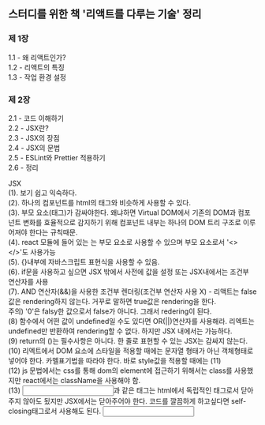 ## 스터디를 위한 책 '리액트를 다루는 기술' 정리

### 제 1장

1.1 - 왜 리액트인가?<br>
1.2 - 리액트의 특징<br>
1.3 - 작업 환경 설정<br>

### 제 2장

2.1 - 코드 이해하기<br>
2.2 - JSX란?<br>
2.3 - JSX의 장점<br>
2.4 - JSX의 문법<br>
2.5 - ESLint와 Prettier 적용하기<br>
2.6 - 정리<br>

JSX<br>
(1). 보기 쉽고 익숙하다.<br>
(2). 하나의 컴포넌트를 html의 태그와 비슷하게 사용할 수 있다.<br>
(3). 부모 요소(태그)가 감싸야한다. 왜냐하면 Virtual DOM에서 기존의 DOM과 컴포넌트 변화를 효율적으로 감지하기 위해 컴포넌트 내부는 하나의 DOM 트리 구조로 이루어져야 한다는 규칙때문.<br>
(4). react 모듈에 들어 있는 <Fragment>는 부모 요소로 사용할 수 있으며 부모 요소로서 '<> </>'도 사용가능<br>
(5). {}내부에 자바스크립트 표현식을 사용할 수 있음.<br>
(6). if문을 사용하고 싶으면 JSX 밖에서 사전에 값을 설정 또는 JSX내에서는 조건부 연산자를 사용<br>
(7). AND 연산자(&&)을 사용한 조건부 렌더링(조건부 연산자 사용 X) - 리액트는 false값은 rendering하지 않는다. 거꾸로 말하면 true값은 rendering을 한다.<br>
주의) '0'은 falsy한 값으로서 false가 아니다. 그래서 redering이 된다.<br>
(8) 함수에서 어떤 값이 undefined일 수도 있다면 OR(||)연산자를 사용해라. 리엑트는 undefined만 반환하여 rendering할 수 없다. 하지만 JSX 내에서는 가능하다.<br>
(9) return의 ()는 필수사항은 아니다. 한 줄로 표현할 수 있는 JSX는 감싸지 않는다.<br>
(10) 리엑트에서 DOM 요소에 스타일을 적용할 때에는 문자열 형태가 아닌 객체형태로 넣어야 한다. 카멜표기법을 따라야 한다. 바로 style값을 적용할 때에는 (11)<br>
(12) js 문법에서는 css를 통해 dom의 element에 접근하기 위해서는 class를 사용했지만 react에서는 className을 사용해야 함.<br>
(13) <input>과 같은 태그는 html에서 독립적인 태그로서 닫아주지 않아도 됬지만 JSX에서는 닫아주어야 한다. 코드를 깔끔하게 하고싶다면 self-closing태그로서 사용해도 된다. <input /><br>
